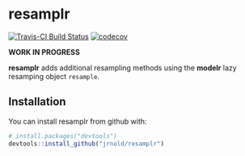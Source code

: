 # resamplr

[![Travis-CI Build Status](https://travis-ci.org/jrnold/resamplr.svg?branch=master)](https://travis-ci.org/jrnold/resamplr)
[![codecov](https://codecov.io/gh/jrnold/resamplr/branch/master/graph/badge.svg)](https://codecov.io/gh/jrnold/resamplr)

**WORK IN PROGRESS**

**resamplr** adds additional resampling methods using the **modelr** lazy resamping object `resample`.

## Installation

You can install resamplr from github with:

``` r
# install.packages("devtools")
devtools::install_github("jrnold/resamplr")
```
